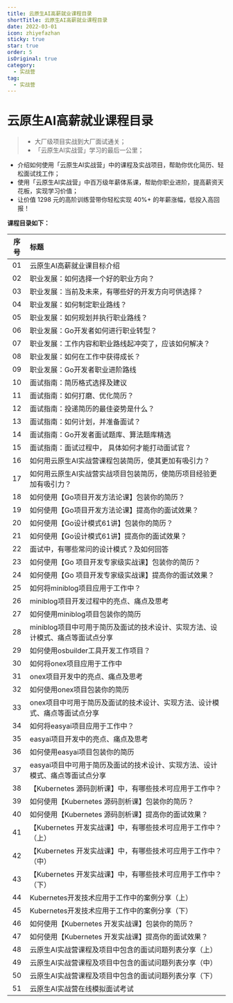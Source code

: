 ```yaml
---
title: 云原生AI高薪就业课程目录
shortTitle: 云原生AI高薪就业课程目录
date: 2022-03-01
icon: zhiyefazhan
sticky: true
star: true
order: 5
isOriginal: true
category:
  - 实战营
tag:
  - 实战营
---
```


# 云原生AI高薪就业课程目录

> - 大厂级项目实战到大厂面试通关；
> - 「云原生AI实战营」学习的最后一公里；

- 介绍如何使用「云原生AI实战营」中的课程及实战项目，帮助你优化简历、轻松面试找工作；
- 使用「云原生AI实战营」中百万级年薪体系课，帮助你职业进阶，提高薪资天花板，实现学习价值；
- 让价值 1298 元的高阶训练营带你轻松实现 40%+ 的年薪涨幅，低投入高回报！

**课程目录如下：**

|序号|标题|
|:----:|:----|
|01|云原生AI高薪就业课目标介绍|
|02|职业发展：如何选择一个好的职业方向？|
|03|职业发展：当前及未来，有哪些好的开发方向可供选择？|
|04|职业发展：如何制定职业路线？|
|05|职业发展：如何规划并执行职业路线？|
|06|职业发展：Go开发者如何进行职业转型？|
|07|职业发展：工作内容和职业路线起冲突了，应该如何解决？|
|08|职业发展：如何在工作中获得成长？|
|09|职业发展：Go开发者职业进阶路线|
|10|面试指南：简历格式选择及建议|
|11|面试指南：如何打磨、优化简历？|
|12|面试指南：投递简历的最佳姿势是什么？|
|13|面试指南：如何计划，并准备面试？|
|14|面试指南：Go开发者面试题库、算法题库精选|
|15|面试指南：面试过程中， 具体如何才能打动面试官？|
|16|如何用云原生AI实战营课程包装简历，使其更加有吸引力？|
|17|如何用云原生AI实战营实战项目包装简历，使简历项目经验更加有吸引力？|
|18|如何使用【Go项目开发方法论课】包装你的简历？|
|19|如何使用【Go项目开发方法论课】提高你的面试效果？|
|20|如何使用【Go设计模式61讲】包装你的简历？|
|21|如何使用【Go设计模式61讲】提高你的面试效果？|
|22|面试中，有哪些常问的设计模式？及如何回答|
|23|如何使用【Go 项目开发专家级实战课】包装你的简历？|
|24|如何使用【Go 项目开发专家级实战课】提高你的面试效果？|
|25|如何将miniblog项目应用于工作中？|
|26|miniblog项目开发过程中的亮点、痛点及思考|
|27|如何使用miniblog项目包装你的简历|
|28|miniblog项目中可用于简历及面试的技术设计、实现方法、设计模式、痛点等面试点分享|
|29|如何使用osbuilder工具开发工作项目？|
|30|如何将onex项目应用于工作中|
|31|onex项目开发中的亮点、痛点及思考|
|32|如何使用onex项目包装你的简历|
|33|onex项目中可用于简历及面试的技术设计、实现方法、设计模式、痛点等面试点分享|
|34|如何将easyai项目应用于工作中？|
|35|easyai项目开发中的亮点、痛点及思考|
|36|如何使用easyai项目包装你的简历|
|37|easyai项目中可用于简历及面试的技术设计、实现方法、设计模式、痛点等面试点分享|
|38|【Kubernetes 源码剖析课】中，有哪些技术可应用于工作中？|
|39|如何使用【Kubernetes 源码剖析课】包装你的简历？|
|40|如何使用【Kubernetes 源码剖析课】提高你的面试效果？|
|41|【Kubernetes 开发实战课】中，有哪些技术可应用于工作中？（上）|
|42|【Kubernetes 开发实战课】中，有哪些技术可应用于工作中？（中）|
|43|【Kubernetes 开发实战课】中，有哪些技术可应用于工作中？（下）|
|44|Kubernetes开发技术应用于工作中的案例分享（上）|
|45|Kubernetes开发技术应用于工作中的案例分享（下）|
|46|如何使用【Kubernetes 开发实战课】包装你的简历？|
|47|如何使用【Kubernetes 开发实战课】提高你的面试效果？|
|48|云原生AI实战营课程及项目中包含的面试问题列表分享（上）|
|49|云原生AI实战营课程及项目中包含的面试问题列表分享（中）|
|50|云原生AI实战营课程及项目中包含的面试问题列表分享（下）|
|51|云原生AI实战营在线模拟面试考试|

